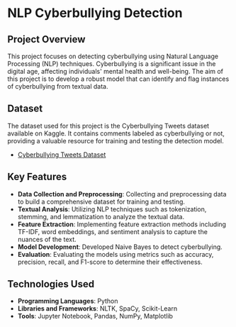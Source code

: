 # NLP Cyberbullying Detection

## Project Overview

This project focuses on detecting cyberbullying using Natural Language Processing (NLP) techniques. Cyberbullying is a significant issue in the digital age, affecting individuals' mental health and well-being. The aim of this project is to develop a robust model that can identify and flag instances of cyberbullying from textual data.

## Dataset

The dataset used for this project is the Cyberbullying Tweets dataset available on Kaggle. It contains comments labeled as cyberbullying or not, providing a valuable resource for training and testing the detection model.

- [Cyberbullying Tweets Dataset](https://www.kaggle.com/datasets/soorajtomar/cyberbullying-tweets?select=CyberBullying+Comments+Dataset.csv)

## Key Features

- **Data Collection and Preprocessing**: Collecting and preprocessing data to build a comprehensive dataset for training and testing.
- **Textual Analysis**: Utilizing NLP techniques such as tokenization, stemming, and lemmatization to analyze the textual data.
- **Feature Extraction**: Implementing feature extraction methods including TF-IDF, word embeddings, and sentiment analysis to capture the nuances of the text.
- **Model Development**: Developed Naive Bayes to detect cyberbullying.
- **Evaluation**: Evaluating the models using metrics such as accuracy, precision, recall, and F1-score to determine their effectiveness.

## Technologies Used

- **Programming Languages**: Python
- **Libraries and Frameworks**: NLTK, SpaCy, Scikit-Learn
- **Tools**: Jupyter Notebook, Pandas, NumPy, Matplotlib

